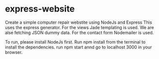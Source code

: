 # express-website
Create a simple computer repair webstite using NodeJs and Express
This uses the express generator.
For the views Jade templating is used.
We are alse fetching JSON dummy data.
For the contact form Nodemailer is used.

To run, please install NodeJs first.
Run npm install from the terminal to install the dependencies.
run npm start annd go to localhost 3000 in your browser.
